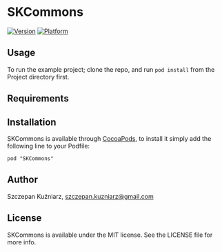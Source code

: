 # SKCommons

[![Version](http://cocoapod-badges.herokuapp.com/v/SKCommons/badge.png)](http://cocoadocs.org/docsets/SKCommons)
[![Platform](http://cocoapod-badges.herokuapp.com/p/SKCommons/badge.png)](http://cocoadocs.org/docsets/SKCommons)

## Usage

To run the example project; clone the repo, and run `pod install` from the Project directory first.

## Requirements

## Installation

SKCommons is available through [CocoaPods](http://cocoapods.org), to install
it simply add the following line to your Podfile:

    pod "SKCommons"

## Author

Szczepan Kuźniarz, szczepan.kuzniarz@gmail.com

## License

SKCommons is available under the MIT license. See the LICENSE file for more info.


